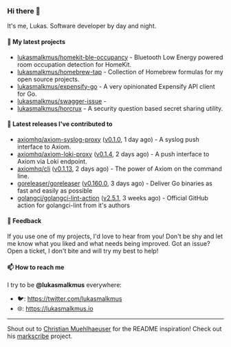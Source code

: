 ### Hi there 👋

It's me, Lukas. Software developer by day and night.

#### 🌱 My latest projects

- [lukasmalkmus/homekit-ble-occupancy](https://github.com/lukasmalkmus/homekit-ble-occupancy) - Bluetooth Low Energy powered room occupation detection for HomeKit.
- [lukasmalkmus/homebrew-tap](https://github.com/lukasmalkmus/homebrew-tap) - Collection of Homebrew formulas for my open source projects.
- [lukasmalkmus/expensify-go](https://github.com/lukasmalkmus/expensify-go) - A very opinionated Expensify API client for Go.
- [lukasmalkmus/swagger-issue](https://github.com/lukasmalkmus/swagger-issue) - 
- [lukasmalkmus/horcrux](https://github.com/lukasmalkmus/horcrux) - A security question based secret sharing utility.

#### 🔭 Latest releases I've contributed to

- [axiomhq/axiom-syslog-proxy](https://github.com/axiomhq/axiom-syslog-proxy) ([v0.1.0](https://github.com/axiomhq/axiom-syslog-proxy/releases/tag/v0.1.0), 1 day ago) - A syslog push interface to Axiom.
- [axiomhq/axiom-loki-proxy](https://github.com/axiomhq/axiom-loki-proxy) ([v0.1.4](https://github.com/axiomhq/axiom-loki-proxy/releases/tag/v0.1.4), 2 days ago) - A push interface to Axiom via Loki endpoint.
- [axiomhq/cli](https://github.com/axiomhq/cli) ([v0.1.13](https://github.com/axiomhq/cli/releases/tag/v0.1.13), 2 days ago) - The power of Axiom on the command line.
- [goreleaser/goreleaser](https://github.com/goreleaser/goreleaser) ([v0.160.0](https://github.com/goreleaser/goreleaser/releases/tag/v0.160.0), 3 days ago) - Deliver Go binaries as fast and easily as possible
- [golangci/golangci-lint-action](https://github.com/golangci/golangci-lint-action) ([v2.5.1](https://github.com/golangci/golangci-lint-action/releases/tag/v2.5.1), 3 weeks ago) - Official GitHub action for golangci-lint from it&#39;s authors

#### 💬 Feedback

If you use one of my projects, I'd love to hear from you! Don't be shy and let
me know what you liked and what needs being improved. Got an issue? Open a
ticket, I don't bite and will try my best to help!

#### 📫 How to reach me

I try to be **@lukasmalkmus** everywhere:

- 🐦: https://twitter.com/lukasmalkmus
- 🌐: https://lukasmalkmus.io

---

Shout out to [Christian Muehlhaeuser](https://github.com/muesli) for the README
inspiration! Check out his [markscribe](https://github.com/muesli/markscribe)
project.
